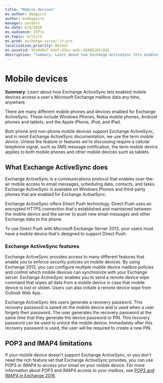 ```yaml
---
title: "Mobile devices"
ms.author: dmaguire
author: msdmaguire
manager: serdars
ms.date: 6/8/2018
ms.audience: ITPro
ms.topic: article
ms.prod: exchange-server-it-pro
localization_priority: Normal
ms.assetid: 93a949e7-b3ef-43ea-ae0c-6698826fc8d2
description: "Summary: Learn about how Exchange ActiveSync lets enabled mobile devices access a user's Microsoft Exchange mailbox data any time, anywhere."
---
```


# Mobile devices

 **Summary**: Learn about how Exchange ActiveSync lets enabled mobile devices access a user's Microsoft Exchange mailbox data any time, anywhere.
  
There are many different mobile phones and devices enabled for Exchange ActiveSync. These include Windows Phones, Nokia mobile phones, Android phones and tablets, and the Apple iPhone, iPod, and iPad.
  
Both phone and non-phone mobile devices support Exchange ActiveSync, and in most Exchange ActiveSync documentation, we use the term *mobile device*. Unless the feature or features we're discussing require a cellular telephone signal, such as SMS message notification, the term mobile device applies to both mobile phones and other mobile devices such as tablets.
  
## What Exchange ActiveSync does

Exchange ActiveSync is a communications protocol that enables over-the-air mobile access to email messages, scheduling data, contacts, and tasks. Exchange ActiveSync is available on Windows Phones and third-party phones that are enabled for Exchange ActiveSync.
  
Exchange ActiveSync offers Direct Push technology. Direct Push uses an encrypted HTTPS connection that's established and maintained between the mobile device and the server to push new email messages and other Exchange data to the phone.
  
To use Direct Push with Microsoft Exchange Server 2013, your users must have a mobile device that's designed to support Direct Push.
  
### Exchange ActiveSync features

Exchange ActiveSync provides access to many different features that enable you to enforce security policies on mobile devices. By using Exchange 2013, you can configure multiple mobile device mailbox policies and control which mobile devices can synchronize with your Exchange server. Exchange ActiveSync enables you to send a remote device wipe command that wipes all data from a mobile device in case that mobile device is lost or stolen. Users can also initiate a remote device wipe from Outlook Web App.
  
Exchange ActiveSync lets users generate a recovery password. This recovery password is saved on the mobile device and is used when a user forgets their password. The user generates the recovery password at the same time that they generate the device password or PIN. This recovery password can be used to unlock the mobile device. Immediately after this recovery password is used, the user will be required to create a new PIN.
  
## POP3 and IMAP4 limitations

If your mobile device doesn't support Exchange ActiveSync, or you don't need the rich feature set that Exchange ActiveSync provides, you can use POP3 or IMAP4 to access your email on your mobile device. For more information about POP3 and IMAP4 access to your mailbox, see [POP3 and IMAP4 in Exchange 2016](../../clients/pop3-and-imap4/pop3-and-imap4.md).
  

